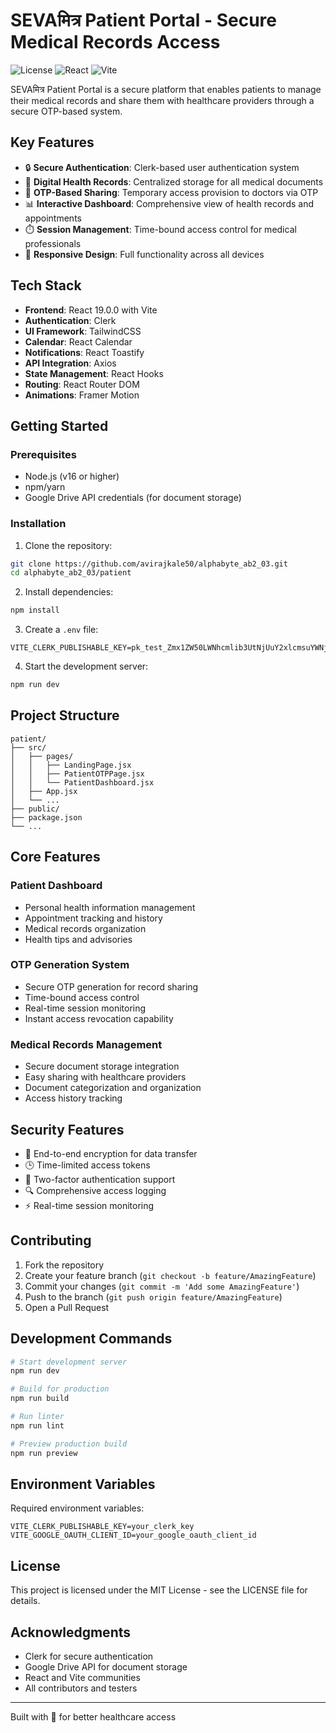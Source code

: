 # SEVAमित्र Patient Portal - Secure Medical Records Access

![License](https://img.shields.io/badge/license-MIT-blue.svg)
![React](https://img.shields.io/badge/React-19.0.0-61DAFB)
![Vite](https://img.shields.io/badge/Vite-6.2.0-646CFF)

SEVAमित्र Patient Portal is a secure platform that enables patients to manage their medical records and share them with healthcare providers through a secure OTP-based system.

## Key Features

- 🔒 **Secure Authentication**: Clerk-based user authentication system
- 🏥 **Digital Health Records**: Centralized storage for all medical documents
- 🔐 **OTP-Based Sharing**: Temporary access provision to doctors via OTP
- 📊 **Interactive Dashboard**: Comprehensive view of health records and appointments
- ⏱️ **Session Management**: Time-bound access control for medical professionals
- 📱 **Responsive Design**: Full functionality across all devices

## Tech Stack

- **Frontend**: React 19.0.0 with Vite
- **Authentication**: Clerk
- **UI Framework**: TailwindCSS
- **Calendar**: React Calendar
- **Notifications**: React Toastify
- **API Integration**: Axios
- **State Management**: React Hooks
- **Routing**: React Router DOM
- **Animations**: Framer Motion

## Getting Started

### Prerequisites

- Node.js (v16 or higher)
- npm/yarn
- Google Drive API credentials (for document storage)

### Installation

1. Clone the repository:
```bash
git clone https://github.com/avirajkale50/alphabyte_ab2_03.git
cd alphabyte_ab2_03/patient
```

2. Install dependencies:
```bash
npm install
```

3. Create a `.env` file:
```env
VITE_CLERK_PUBLISHABLE_KEY=pk_test_Zmx1ZW50LWNhcmlib3UtNjUuY2xlcmsuYWNjb3VudHMuZGV2JA
```

4. Start the development server:
```bash
npm run dev
```

## Project Structure

```
patient/
├── src/
│   ├── pages/
│   │   ├── LandingPage.jsx
│   │   ├── PatientOTPPage.jsx
│   │   └── PatientDashboard.jsx
│   ├── App.jsx
│   └── ...
├── public/
├── package.json
└── ...
```

## Core Features

### Patient Dashboard
- Personal health information management
- Appointment tracking and history
- Medical records organization
- Health tips and advisories

### OTP Generation System
- Secure OTP generation for record sharing
- Time-bound access control
- Real-time session monitoring
- Instant access revocation capability

### Medical Records Management
- Secure document storage integration
- Easy sharing with healthcare providers
- Document categorization and organization
- Access history tracking

## Security Features

- 🔐 End-to-end encryption for data transfer
- 🕒 Time-limited access tokens
- 📱 Two-factor authentication support
- 🔍 Comprehensive access logging
- ⚡ Real-time session monitoring

## Contributing

1. Fork the repository
2. Create your feature branch (`git checkout -b feature/AmazingFeature`)
3. Commit your changes (`git commit -m 'Add some AmazingFeature'`)
4. Push to the branch (`git push origin feature/AmazingFeature`)
5. Open a Pull Request

## Development Commands

```bash
# Start development server
npm run dev

# Build for production
npm run build

# Run linter
npm run lint

# Preview production build
npm run preview
```

## Environment Variables

Required environment variables:

```env
VITE_CLERK_PUBLISHABLE_KEY=your_clerk_key
VITE_GOOGLE_OAUTH_CLIENT_ID=your_google_oauth_client_id
```

## License

This project is licensed under the MIT License - see the LICENSE file for details.

## Acknowledgments

- Clerk for secure authentication
- Google Drive API for document storage
- React and Vite communities
- All contributors and testers

---
Built with 💙 for better healthcare access